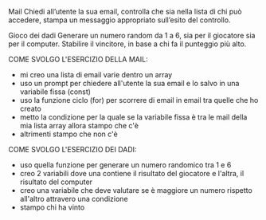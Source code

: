 Mail
Chiedi all’utente la sua email,
controlla che sia nella lista di chi può accedere,
stampa un messaggio appropriato sull’esito del controllo.

Gioco dei dadi
Generare un numero random da 1 a 6, sia per il giocatore sia per il computer.
Stabilire il vincitore, in base a chi fa il punteggio più alto.


COME SVOLGO L'ESERCIZIO DELLA MAIL:

- mi creo una lista di email varie dentro un array
- uso un prompt per chiedere all'utente la sua email e lo salvo in una variabile fissa (const)
- uso la funzione ciclo (for) per scorrere di email in email tra quelle che ho creato
- metto la condizione per la quale se la variabile fissa è tra le mail della mia lista array allora stampo che c'è
- altrimenti stampo che non c'è


COME SVOLGO L'ESERCIZIO DEI DADI:

- uso quella funzione per generare un numero randomico tra 1 e 6
- creo 2 variabili dove una contiene il risultato del giocatore e l'altra, il risultato del computer
- creo una variabile che deve valutare se è maggiore un numero rispetto all'altro attravero una condizione
- stampo chi ha vinto
